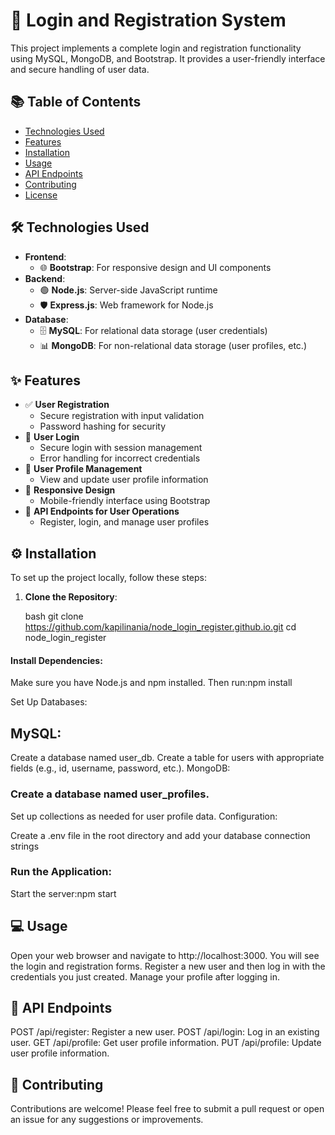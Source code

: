 # 🚀 Login and Registration System

This project implements a complete login and registration functionality using MySQL, MongoDB, and Bootstrap. It provides a user-friendly interface and secure handling of user data.

## 📚 Table of Contents

- [Technologies Used](#technologies-used)
- [Features](#features)
- [Installation](#installation)
- [Usage](#usage)
- [API Endpoints](#api-endpoints)
- [Contributing](#contributing)
- [License](#license)

## 🛠 Technologies Used

- **Frontend**: 
  - 🌐 **Bootstrap**: For responsive design and UI components
- **Backend**: 
  - 🟢 **Node.js**: Server-side JavaScript runtime
  - 🛡️ **Express.js**: Web framework for Node.js
- **Database**:
  - 🗄️ **MySQL**: For relational data storage (user credentials)
  - 📊 **MongoDB**: For non-relational data storage (user profiles, etc.)

## ✨ Features

- ✅ **User  Registration**
  - Secure registration with input validation
  - Password hashing for security
- 🔑 **User  Login**
  - Secure login with session management
  - Error handling for incorrect credentials
- 👤 **User  Profile Management**
  - View and update user profile information
- 📱 **Responsive Design**
  - Mobile-friendly interface using Bootstrap
- 📡 **API Endpoints for User Operations**
  - Register, login, and manage user profiles

## ⚙️ Installation

To set up the project locally, follow these steps:

1. **Clone the Repository**:

   bash
   git clone https://github.com/kapilinania/node_login_register.github.io.git
   cd node_login_register

  #### Install Dependencies:
  Make sure you have Node.js and npm installed. Then run:npm install

  Set Up Databases:

  ## MySQL:
  
  Create a database named user_db.
  Create a table for users with appropriate fields (e.g., id, username, password, etc.).
  MongoDB:
  
  ### Create a database named user_profiles.
  Set up collections as needed for user profile data.
  Configuration:
  
  Create a .env file in the root directory and add your database connection strings

  ### Run the Application:

  Start the server:npm start
 ## 💻 Usage
  Open your web browser and navigate to http://localhost:3000.
  You will see the login and registration forms.
  Register a new user and then log in with the credentials you just created.
  Manage your profile after logging in.
  
##  📑 API Endpoints
  POST /api/register: Register a new user.
  POST /api/login: Log in an existing user.
  GET /api/profile: Get user profile information.
  PUT /api/profile: Update user profile information.
  
## 🤝 Contributing
  Contributions are welcome! Please feel free to submit a pull request or open an issue for any suggestions or improvements.

  
